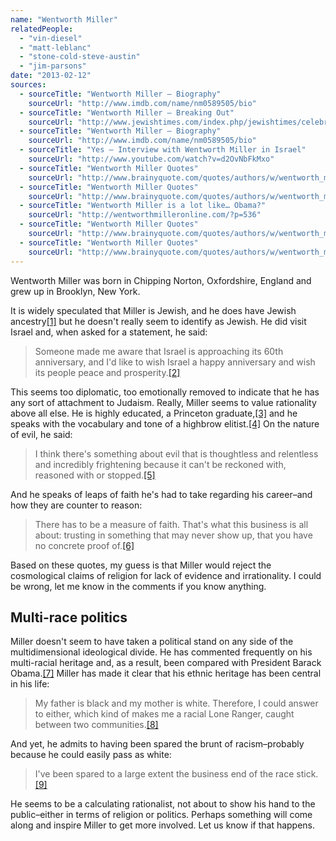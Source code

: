 ```yaml
---
name: "Wentworth Miller"
relatedPeople:
  - "vin-diesel"
  - "matt-leblanc"
  - "stone-cold-steve-austin"
  - "jim-parsons"
date: "2013-02-12"
sources:
  - sourceTitle: "Wentworth Miller – Biography"
    sourceUrl: "http://www.imdb.com/name/nm0589505/bio"
  - sourceTitle: "Wentworth Miller – Breaking Out"
    sourceUrl: "http://www.jewishtimes.com/index.php/jewishtimes/celebrities/jt/celebrities/wentworth_miller/"
  - sourceTitle: "Wentworth Miller – Biography"
    sourceUrl: "http://www.imdb.com/name/nm0589505/bio"
  - sourceTitle: "Yes – Interview with Wentworth Miller in Israel"
    sourceUrl: "http://www.youtube.com/watch?v=d2OvNbFkMxo"
  - sourceTitle: "Wentworth Miller Quotes"
    sourceUrl: "http://www.brainyquote.com/quotes/authors/w/wentworth_miller.html"
  - sourceTitle: "Wentworth Miller Quotes"
    sourceUrl: "http://www.brainyquote.com/quotes/authors/w/wentworth_miller.html"
  - sourceTitle: "Wentworth Miller is a lot like… Obama?"
    sourceUrl: "http://wentworthmilleronline.com/?p=536"
  - sourceTitle: "Wentworth Miller Quotes"
    sourceUrl: "http://www.brainyquote.com/quotes/authors/w/wentworth_miller.html"
  - sourceTitle: "Wentworth Miller Quotes"
    sourceUrl: "http://www.brainyquote.com/quotes/authors/w/wentworth_miller.html"
---
```


Wentworth Miller was born in Chipping Norton, Oxfordshire, England and grew up in Brooklyn, New York.

It is widely speculated that Miller is Jewish, and he does have Jewish ancestry<a class="source-citation" href="http://www.imdb.com/name/nm0589505/bio" title="Wentworth Miller – Biography">[1]</a> but he doesn't really seem to identify as Jewish. He did visit Israel and, when asked for a statement, he said:

>Someone made me aware that Israel is approaching its 60th anniversary, and I'd like to wish Israel a happy anniversary and wish its people peace and prosperity.<a class="source-citation" href="http://www.jewishtimes.com/index.php/jewishtimes/celebrities/jt/celebrities/wentworth_miller/" title="Wentworth Miller – Breaking Out">[2]</a>

This seems too diplomatic, too emotionally removed to indicate that he has any sort of attachment to Judaism. Really, Miller seems to value rationality above all else. He is highly educated, a Princeton graduate,<a class="source-citation" href="http://www.imdb.com/name/nm0589505/bio" title="Wentworth Miller – Biography">[3]</a> and he speaks with the vocabulary and tone of a highbrow elitist.<a class="source-citation" href="http://www.youtube.com/watch?v=d2OvNbFkMxo" title="Yes – Interview with Wentworth Miller in Israel">[4]</a> On the nature of evil, he said:

>I think there's something about evil that is thoughtless and relentless and incredibly frightening because it can't be reckoned with, reasoned with or stopped.<a class="source-citation" href="http://www.brainyquote.com/quotes/authors/w/wentworth_miller.html" title="Wentworth Miller Quotes">[5]</a>

And he speaks of leaps of faith he's had to take regarding his career–and how they are counter to reason:

>There has to be a measure of faith. That's what this business is all about: trusting in something that may never show up, that you have no concrete proof of.<a class="source-citation" href="http://www.brainyquote.com/quotes/authors/w/wentworth_miller.html" title="Wentworth Miller Quotes">[6]</a>

Based on these quotes, my guess is that Miller would reject the cosmological claims of religion for lack of evidence and irrationality. I could be wrong, let me know in the comments if you know anything.


## Multi-race politics

Miller doesn't seem to have taken a political stand on any side of the multidimensional ideological divide. He has commented frequently on his multi-racial heritage and, as a result, been compared with President Barack Obama.<a class="source-citation" href="http://wentworthmilleronline.com/?p=536" title="Wentworth Miller is a lot like… Obama?">[7]</a> Miller has made it clear that his ethnic heritage has been central in his life:

>My father is black and my mother is white. Therefore, I could answer to either, which kind of makes me a racial Lone Ranger, caught between two communities.<a class="source-citation" href="http://www.brainyquote.com/quotes/authors/w/wentworth_miller.html" title="Wentworth Miller Quotes">[8]</a>

And yet, he admits to having been spared the brunt of racism–probably because he could easily pass as white:

>I've been spared to a large extent the business end of the race stick.<a class="source-citation" href="http://www.brainyquote.com/quotes/authors/w/wentworth_miller.html" title="Wentworth Miller Quotes">[9]</a>

He seems to be a calculating rationalist, not about to show his hand to the public–either in terms of religion or politics. Perhaps something will come along and inspire Miller to get more involved. Let us know if that happens.
